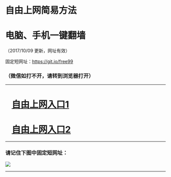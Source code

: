 ﻿# 自由上网简易方法

# 电脑、手机一键翻墙

（2017/10/09 更新，网址有效）

固定短网址：https://git.io/free99

### （微信如打不开，请转到浏览器打开）


***





# &nbsp;&nbsp; <a href="http://ft3203417753.fwq-tz-1001.info/fwqtz01.html?t=10090015860 " target="_blank">自由上网入口1</a>
# &nbsp;&nbsp; <a href="http://ft3152719330.fwq-tz-1002.info/fwqtz02.html?t=100900123751 " target="_blank">自由上网入口2</a>
***

### 请记住下图中固定短网址：

<img src="https://s3-us-west-2.amazonaws.com/fwq-1001/yjfq-20170905okok.png" /> 


***

